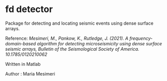 # fd detector

Package for detecting and locating seismic events using dense surface arrays.



Reference: *Mesimeri, M., Pankow, K., Rutledge, J. (2021). A frequency-domain-based algorithm for detecting microseismicity using dense surface seismic arrays, Bulletin of the Seismological Society of America. 10.1785/0120210062*


Written in Matlab

Author : Maria Mesimeri